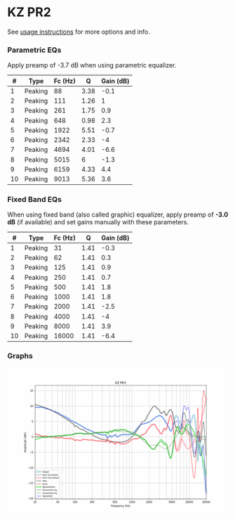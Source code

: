 # KZ PR2
See [usage instructions](https://github.com/jaakkopasanen/AutoEq#usage) for more options and info.

### Parametric EQs
Apply preamp of -3.7 dB when using parametric equalizer.

|   # | Type    |   Fc (Hz) |    Q |   Gain (dB) |
|-----|---------|-----------|------|-------------|
|   1 | Peaking |        88 | 3.38 |        -0.1 |
|   2 | Peaking |       111 | 1.26 |         1   |
|   3 | Peaking |       261 | 1.75 |         0.9 |
|   4 | Peaking |       648 | 0.98 |         2.3 |
|   5 | Peaking |      1922 | 5.51 |        -0.7 |
|   6 | Peaking |      2342 | 2.33 |        -4   |
|   7 | Peaking |      4694 | 4.01 |        -6.6 |
|   8 | Peaking |      5015 | 6    |        -1.3 |
|   9 | Peaking |      6159 | 4.33 |         4.4 |
|  10 | Peaking |      9013 | 5.36 |         3.6 |

### Fixed Band EQs
When using fixed band (also called graphic) equalizer, apply preamp of **-3.0 dB** (if available) and set gains manually with these parameters.

|   # | Type    |   Fc (Hz) |    Q |   Gain (dB) |
|-----|---------|-----------|------|-------------|
|   1 | Peaking |        31 | 1.41 |        -0.3 |
|   2 | Peaking |        62 | 1.41 |         0.3 |
|   3 | Peaking |       125 | 1.41 |         0.9 |
|   4 | Peaking |       250 | 1.41 |         0.7 |
|   5 | Peaking |       500 | 1.41 |         1.8 |
|   6 | Peaking |      1000 | 1.41 |         1.8 |
|   7 | Peaking |      2000 | 1.41 |        -2.5 |
|   8 | Peaking |      4000 | 1.41 |        -4   |
|   9 | Peaking |      8000 | 1.41 |         3.9 |
|  10 | Peaking |     16000 | 1.41 |        -6.4 |

### Graphs
![](./KZ%20PR2.png)
